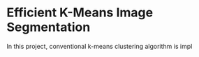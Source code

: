 # Efficient K-Means Image Segmentation

In this project, conventional k-means clustering algorithm is impl